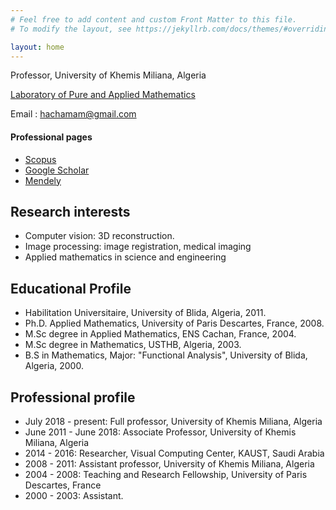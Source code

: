 ```yaml
---
# Feel free to add content and custom Front Matter to this file.
# To modify the layout, see https://jekyllrb.com/docs/themes/#overriding-theme-defaults

layout: home
---
```



<!-- ## Mohammed Hachama -->

Professor, 
University of Khemis Miliana, Algeria 

[Laboratory of Pure and Applied Mathematics](http://virtuelcampus.univ-msila.dz/lmpa2/)
 
Email : <hachamam@gmail.com>

#### Professional pages
* [Scopus](https://www.scopus.com/authid/detail.uri?authorId=14048333600)
* [Google Scholar](http://scholar.google.fr/citations?sortby=pubdate&hl=fr&user=NApH4ggAAAAJ&view_op=list_works)
* [Mendely](https://www.mendeley.com/profiles/mohammed-hachama/publications/) 
  

## Research interests
* Computer vision: 3D reconstruction.
* Image processing: image registration, medical imaging
* Applied mathematics in science and engineering

 
## Educational Profile
* Habilitation Universitaire, University of Blida, Algeria, ​2011. 
* Ph.D. Applied Mathematics, University of Paris Descartes, France, 2008. 
* M.Sc degree in Applied Mathematics, ENS Cachan, France, 2004. 
* M.Sc degree in Mathematics, USTHB, Algeria, 2003. 
* B.S in Mathematics, Major: "Functional Analysis", University of Blida, Algeria, 2000.  

## Professional profile
* July 2018 - present: Full professor, University of Khemis Miliana, Algeria 
* June 2011 - June 2018: Associate Professor, University of Khemis Miliana, Algeria 
* 2014 - 2016: Researcher, Visual Computing Center, KAUST, Saudi Arabia
* 2008 - 2011: Assistant professor, University of Khemis Miliana, Algeria 
* 2004 - 2008: Teaching and Research Fellowship, University of Paris Descartes, France  ​
* 2000 - 2003: Assistant.